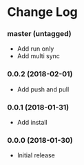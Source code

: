 Change Log
==========

### master (untagged)

* Add run only
* Add multi sync

### 0.0.2 (2018-02-01)

* Add push and pull

### 0.0.1 (2018-01-31)

* Add install

### 0.0.0 (2018-01-30)

* Initial release
